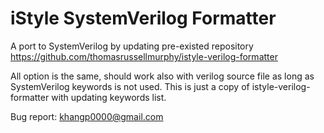 # iStyle SystemVerilog Formatter
A port to SystemVerilog by updating pre-existed repository https://github.com/thomasrussellmurphy/istyle-verilog-formatter

All option is the same, should work also with verilog source file as long as SystemVerilog keywords is not used. This is just a copy of istyle-verilog-formatter with updating keywords list.

Bug report: khangp0000@gmail.com
